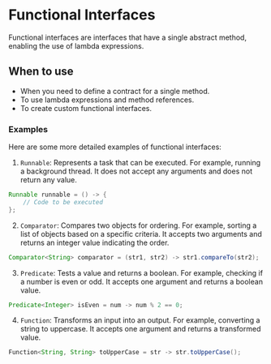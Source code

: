 # Functional Interfaces
Functional interfaces are interfaces that have a single abstract method, enabling the use of lambda expressions.

## When to use
- When you need to define a contract for a single method.
- To use lambda expressions and method references.
- To create custom functional interfaces.

### Examples
Here are some more detailed examples of functional interfaces:

1. `Runnable`: Represents a task that can be executed. For example, running a background thread. It does not accept any arguments and does not return any value.

```java
Runnable runnable = () -> {
    // Code to be executed
};
```

2. `Comparator`: Compares two objects for ordering. For example, sorting a list of objects based on a specific criteria. It accepts two arguments and returns an integer value indicating the order.

```java
Comparator<String> comparator = (str1, str2) -> str1.compareTo(str2);
```

3. `Predicate`: Tests a value and returns a boolean. For example, checking if a number is even or odd. It accepts one argument and returns a boolean value.

```java
Predicate<Integer> isEven = num -> num % 2 == 0;
```

4. `Function`: Transforms an input into an output. For example, converting a string to uppercase. It accepts one argument and returns a transformed value.

```java
Function<String, String> toUpperCase = str -> str.toUpperCase();
```
